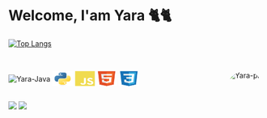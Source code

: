 <h1>Welcome, I'am Yara 🐈🐈 </h1>

[![Top Langs](https://github-readme-stats.vercel.app/api/top-langs/?username=yarxcat&layout=compact)](https://github.com/yarxcat/github-readme-stats)
##
<div style="display: inline_block"><br> 
  <img align="center" alt="Yara-Java" height="30" width="40" src="https://raw.githubusercontent.com/jmnote/z-icons/master/svg/java.svg">
  <img align="center" alt="Yara-Python" height="30" width="40" src="https://raw.githubusercontent.com/devicons/devicon/master/icons/python/python-original.svg">
  <img align="center" alt="Yara-Js" height="30" width="40" src="https://raw.githubusercontent.com/devicons/devicon/master/icons/javascript/javascript-plain.svg">
  <img align="center" alt="Yara-HTML" height="30" width="40" src="https://raw.githubusercontent.com/devicons/devicon/master/icons/html5/html5-original.svg">
  <img align="center" alt="Yara-CSS" height="30" width="40" src="https://raw.githubusercontent.com/devicons/devicon/master/icons/css3/css3-original.svg">
  <img align="right" alt="Yara-pic" height="150" style="border-radius:50px;" src="https://media.discordapp.net/attachments/998343882821599333/1084949116813062196/IMG_4800.jpg">
</div>
 
 ##


<div> 
  <a href = "mailto:yaradevprofile@gmail.com"><img src="https://img.shields.io/badge/-Gmail-%23333?style=for-the-badge&logo=gmail&logoColor=white" target="_blank"></a>
  <a href="https://www.linkedin.com/in/moniky-yara-flores-a175b224a/" target="_blank" rel="external"><img src="https://img.shields.io/badge/-LinkedIn-%230077B5?style=for-the-badge&logo=linkedin&logoColor=white" target="_blank"></a> 

  
</div>
